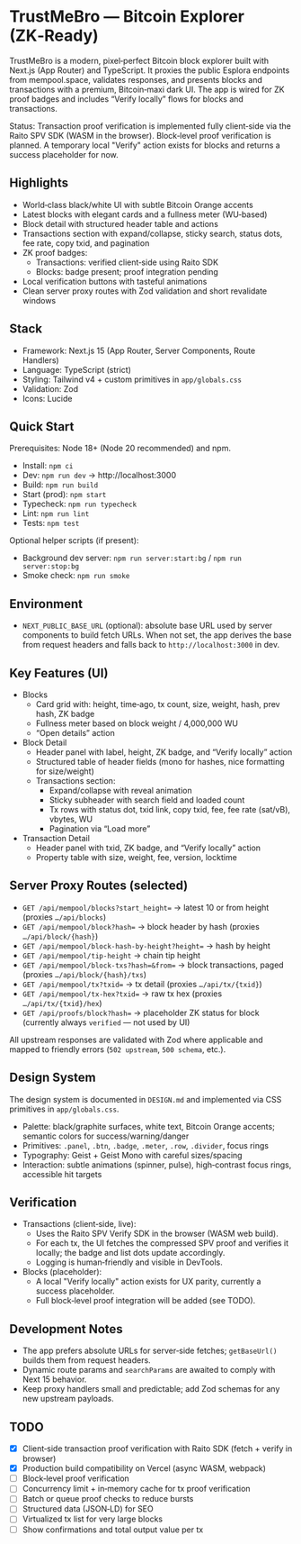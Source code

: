 # TrustMeBro — Bitcoin Explorer (ZK‑Ready)

TrustMeBro is a modern, pixel‑perfect Bitcoin block explorer built with Next.js (App Router) and TypeScript. It proxies the public Esplora endpoints from mempool.space, validates responses, and presents blocks and transactions with a premium, Bitcoin‑maxi dark UI. The app is wired for ZK proof badges and includes “Verify locally” flows for blocks and transactions.

Status: Transaction proof verification is implemented fully client‑side via the Raito SPV SDK (WASM in the browser). Block‑level proof verification is planned. A temporary local "Verify" action exists for blocks and returns a success placeholder for now.

## Highlights

- World‑class black/white UI with subtle Bitcoin Orange accents
- Latest blocks with elegant cards and a fullness meter (WU‑based)
- Block detail with structured header table and actions
- Transactions section with expand/collapse, sticky search, status dots, fee rate, copy txid, and pagination
- ZK proof badges:
  - Transactions: verified client‑side using Raito SDK
  - Blocks: badge present; proof integration pending
- Local verification buttons with tasteful animations
- Clean server proxy routes with Zod validation and short revalidate windows

## Stack

- Framework: Next.js 15 (App Router, Server Components, Route Handlers)
- Language: TypeScript (strict)
- Styling: Tailwind v4 + custom primitives in `app/globals.css`
- Validation: Zod
- Icons: Lucide

## Quick Start

Prerequisites: Node 18+ (Node 20 recommended) and npm.

- Install: `npm ci`
- Dev: `npm run dev` → http://localhost:3000
- Build: `npm run build`
- Start (prod): `npm start`
- Typecheck: `npm run typecheck`
- Lint: `npm run lint`
- Tests: `npm test`

Optional helper scripts (if present):
- Background dev server: `npm run server:start:bg` / `npm run server:stop:bg`
- Smoke check: `npm run smoke`

## Environment

- `NEXT_PUBLIC_BASE_URL` (optional): absolute base URL used by server components to build fetch URLs. When not set, the app derives the base from request headers and falls back to `http://localhost:3000` in dev.

## Key Features (UI)

- Blocks
  - Card grid with: height, time‑ago, tx count, size, weight, hash, prev hash, ZK badge
  - Fullness meter based on block weight / 4,000,000 WU
  - “Open details” action
- Block Detail
  - Header panel with label, height, ZK badge, and “Verify locally” action
  - Structured table of header fields (mono for hashes, nice formatting for size/weight)
  - Transactions section:
    - Expand/collapse with reveal animation
    - Sticky subheader with search field and loaded count
    - Tx rows with status dot, txid link, copy txid, fee, fee rate (sat/vB), vbytes, WU
    - Pagination via “Load more”
- Transaction Detail
  - Header panel with txid, ZK badge, and “Verify locally” action
  - Property table with size, weight, fee, version, locktime

## Server Proxy Routes (selected)

- `GET /api/mempool/blocks?start_height=` → latest 10 or from height (proxies `…/api/blocks`)
- `GET /api/mempool/block?hash=` → block header by hash (proxies `…/api/block/{hash}`)
- `GET /api/mempool/block-hash-by-height?height=` → hash by height
- `GET /api/mempool/tip-height` → chain tip height
- `GET /api/mempool/block-txs?hash=&from=` → block transactions, paged (proxies `…/api/block/{hash}/txs`)
- `GET /api/mempool/tx?txid=` → tx detail (proxies `…/api/tx/{txid}`)
- `GET /api/mempool/tx-hex?txid=` → raw tx hex (proxies `…/api/tx/{txid}/hex`)
- `GET /api/proofs/block?hash=` → placeholder ZK status for block (currently always `verified` — not used by UI)

All upstream responses are validated with Zod where applicable and mapped to friendly errors (`502 upstream`, `500 schema`, etc.).

## Design System

The design system is documented in `DESIGN.md` and implemented via CSS primitives in `app/globals.css`.

- Palette: black/graphite surfaces, white text, Bitcoin Orange accents; semantic colors for success/warning/danger
- Primitives: `.panel`, `.btn`, `.badge`, `.meter`, `.row`, `.divider`, focus rings
- Typography: Geist + Geist Mono with careful sizes/spacing
- Interaction: subtle animations (spinner, pulse), high‑contrast focus rings, accessible hit targets

## Verification

- Transactions (client‑side, live):
  - Uses the Raito SPV Verify SDK in the browser (WASM web build).
  - For each tx, the UI fetches the compressed SPV proof and verifies it locally; the badge and list dots update accordingly.
  - Logging is human‑friendly and visible in DevTools.
- Blocks (placeholder):
  - A local "Verify locally" action exists for UX parity, currently a success placeholder.
  - Full block‑level proof integration will be added (see TODO).

## Development Notes

- The app prefers absolute URLs for server‑side fetches; `getBaseUrl()` builds them from request headers.
- Dynamic route params and `searchParams` are awaited to comply with Next 15 behavior.
- Keep proxy handlers small and predictable; add Zod schemas for any new upstream payloads.

## TODO

- [x] Client‑side transaction proof verification with Raito SDK (fetch + verify in browser)
- [x] Production build compatibility on Vercel (async WASM, webpack)
- [ ] Block‑level proof verification
- [ ] Concurrency limit + in‑memory cache for tx proof verification
- [ ] Batch or queue proof checks to reduce bursts
- [ ] Structured data (JSON‑LD) for SEO
- [ ] Virtualized tx list for very large blocks
- [ ] Show confirmations and total output value per tx
